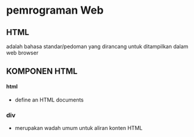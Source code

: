 # pemrograman Web

## HTML

adalah bahasa standar/pedoman yang dirancang untuk ditampilkan dalam web browser

## KOMPONEN HTML

#### html

- define an HTML documents

### div

- merupakan wadah umum untuk aliran konten HTML